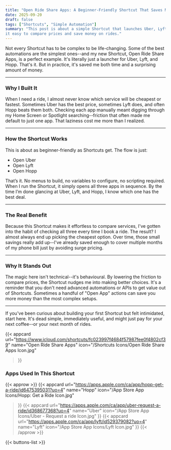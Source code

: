 ```yaml
---
title: "Open Ride Share Apps: A Beginner-Friendly Shortcut That Saves Me Money"
date: 2025-09-20
draft: false
tags: ["Shortcuts", "Simple Automation"]
summary: "This post is about a simple Shortcut that launches Uber, Lyft, and Hopp, making 
it easy to compare prices and save money on rides."
---
```


Not every Shortcut has to be complex to be life-changing. Some of the best automations are 
the simplest ones--and my new Shortcut, Open Ride Share Apps, is a perfect example. It's 
literally just a launcher for Uber, Lyft, and Hopp. That's it. But in practice, it's saved 
me both time and a surprising amount of money.

----

### Why I Built It

When I need a ride, I almost never know which service will be cheapest or fastest. Sometimes 
Uber has the best price, sometimes Lyft does, and often Hopp beats them both. Checking each 
app manually meant digging through my Home Screen or Spotlight searching--friction that often 
made me default to just one app. That laziness cost me more than I realized.

----

### How the Shortcut Works

This is about as beginner-friendly as Shortcuts get. The flow is just:

- Open Uber
- Open Lyft
- Open Hopp

That’s it. No menus to build, no variables to configure, no scripting required. When I run 
the Shortcut, it simply opens all three apps in sequence. By the time I’m done glancing at 
Uber, Lyft, and Hopp, I know which one has the best deal.

----

### The Real Benefit

Because this Shortcut makes it effortless to compare services, I've gotten into the habit 
of checking all three every time I book a ride. The result? I almost always end up picking 
the cheapest option. Over time, those small savings really add up--I've already saved enough 
to cover multiple months of my phone bill just by avoiding surge pricing.

-----

### Why It Stands Out

The magic here isn't technical--it's behavioural. By lowering the friction to compare prices, 
the Shortcut nudges me into making better choices. It's a reminder that you don't need advanced 
automations or APIs to get value out of Shortcuts. Sometimes a handful of "Open App" actions 
can save you more money than the most complex setups.

----

If you've been curious about building your first Shortcut but felt intimidated, start here. 
It's dead simple, immediately useful, and might just pay for your next coffee--or your next 
month of rides.

{{< appcard 
    url="https://www.icloud.com/shortcuts/fc023997f4684f57987fee0f4802cf39" 
    name="Open Ride Share Apps" 
    icon="/Shortcuts Icons/Open Ride Share Apps Icon.jpg" 
>}}

### Apps Used In This Shortcut

{{< approw >}}
{{< appcard 
    url="https://apps.apple.com/ca/app/hopp-get-a-ride/id6475395031?uo=4" 
    name="Hopp" 
    icon="/App Store App Icons/Hopp: Get a Ride Icon.jpg" 
>}}
{{< appcard 
    url="https://apps.apple.com/ca/app/uber-request-a-ride/id368677368?uo=4" 
    name="Uber" 
    icon="/App Store App Icons/Uber - Request a ride Icon.jpg" 
>}}
{{< appcard 
    url="https://apps.apple.com/ca/app/lyft/id529379082?uo=4" 
    name="Lyft" 
    icon="/App Store App Icons/Lyft Icon.jpg" 
>}}
{{< /approw >}}

{{< buttons-list >}}